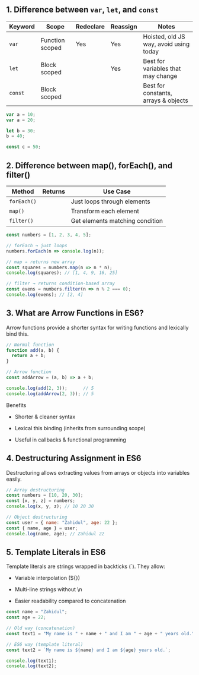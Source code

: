 ## 1. Difference between `var`, `let`, and `const`

| Keyword | Scope            | Redeclare | Reassign | Notes                                   |
|---------|------------------|-----------|----------|----------------------------------------|
| `var`   | Function scoped  |  Yes    |  Yes   | Hoisted, old JS way, avoid using today |
| `let`   | Block scoped     |     |  Yes   | Best for variables that may change     |
| `const` | Block scoped     |     |    | Best for constants, arrays & objects   |

```js
var a = 10;
var a = 20; 

let b = 30;
b = 40;     

const c = 50;
```
## 2. Difference between map(), forEach(), and filter()

| Method      | Returns              | Use Case                        |
| ----------- | -------------------- | ------------------------------- |
| `forEach()` |           | Just loops through elements     |
| `map()`     |           | Transform each element          |
| `filter()`  | | Get elements matching condition |


```js
const numbers = [1, 2, 3, 4, 5];

// forEach → just loops
numbers.forEach(n => console.log(n));

// map → returns new array
const squares = numbers.map(n => n * n);
console.log(squares); // [1, 4, 9, 16, 25]

// filter → returns condition-based array
const evens = numbers.filter(n => n % 2 === 0);
console.log(evens); // [2, 4]
```

## 3. What are Arrow Functions in ES6?

Arrow functions provide a shorter syntax for writing functions and lexically bind this.
```js
// Normal function
function add(a, b) {
  return a + b;
}

// Arrow function
const addArrow = (a, b) => a + b;

console.log(add(2, 3));      // 5
console.log(addArrow(2, 3)); // 5
```
 Benefits

* Shorter & cleaner syntax

* Lexical this binding (inherits from surrounding scope)

* Useful in callbacks & functional programming

## 4. Destructuring Assignment in ES6

Destructuring allows extracting values from arrays or objects into variables easily.
```js
// Array destructuring
const numbers = [10, 20, 30];
const [x, y, z] = numbers;
console.log(x, y, z); // 10 20 30

// Object destructuring
const user = { name: "Zahidul", age: 22 };
const { name, age } = user;
console.log(name, age); // Zahidul 22
```

## 5. Template Literals in ES6

Template literals are strings wrapped in backticks (`).
They allow:

* Variable interpolation (${})

* Multi-line strings without \n

* Easier readability compared to concatenation
```js
const name = "Zahidul";
const age = 22;

// Old way (concatenation)
const text1 = "My name is " + name + " and I am " + age + " years old.";

// ES6 way (template literal)
const text2 = `My name is ${name} and I am ${age} years old.`;

console.log(text1);
console.log(text2);
```
